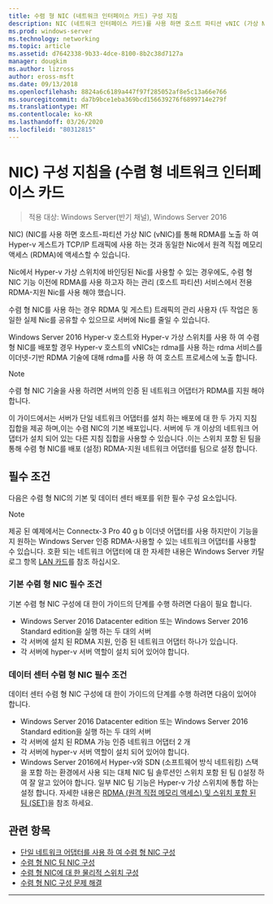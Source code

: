 ```yaml
---
title: 수렴 형 NIC (네트워크 인터페이스 카드) 구성 지침
description: NIC (네트워크 인터페이스 카드)를 사용 하면 호스트 파티션 vNIC (가상 NIC)를 통해 RDMA를 노출 하 여 Hyper-v 게스트가 TCP/IP 트래픽에 사용 하는 것과 동일한 Nic에서 호스트 파티션 서비스가 RDMA (원격 직접 메모리 액세스)에 액세스할 수 있습니다.
ms.prod: windows-server
ms.technology: networking
ms.topic: article
ms.assetid: d7642338-9b33-4dce-8100-8b2c38d7127a
manager: dougkim
ms.author: lizross
author: eross-msft
ms.date: 09/13/2018
ms.openlocfilehash: 8824a6c6189a447f97f285052af8e5c13a66e766
ms.sourcegitcommit: da7b9bce1eba369bcd156639276f6899714e279f
ms.translationtype: MT
ms.contentlocale: ko-KR
ms.lasthandoff: 03/26/2020
ms.locfileid: "80312815"
---
```

# <a name="converged-network-interface-card-nic-configuration-guidance"></a>NIC\) 구성 지침을 \(수렴 형 네트워크 인터페이스 카드

>적용 대상: Windows Server(반기 채널), Windows Server 2016

NIC\) \(NIC를 사용 하면 호스트\-파티션 가상 NIC \(vNIC\)를 통해 RDMA를 노출 하 여 Hyper-v 게스트가 TCP/IP 트래픽에 사용 하는 것과 동일한 Nic에서 원격 직접 메모리 액세스 \(RDMA\)에 액세스할 수 있습니다.

Nic에서 Hyper-v 가상 스위치에 바인딩된 Nic를 사용할 수 있는 경우에도, 수렴 형 NIC 기능 이전에 RDMA를 사용 하고자 하는 관리 \(호스트 파티션\) 서비스에서 전용 RDMA\-지원 Nic를 사용 해야 했습니다.

수렴 형 NIC를 사용 하는 경우 RDMA 및 게스트\) 트래픽의 관리 사용자 \(두 작업은 동일한 실제 Nic를 공유할 수 있으므로 서버에 Nic를 줄일 수 있습니다.

Windows Server 2016 Hyper-v 호스트와 Hyper-v 가상 스위치를 사용 하 여 수렴 형 NIC를 배포할 경우 Hyper-v 호스트의 vNICs는 rdma를 사용 하는 rdma 서비스를 이더넷\-기반 RDMA 기술에 대해 rdma를 사용 하 여 호스트 프로세스에 노출 합니다.

>[!NOTE]
>수렴 형 NIC 기술을 사용 하려면 서버의 인증 된 네트워크 어댑터가 RDMA를 지원 해야 합니다.

이 가이드에서는 서버가 단일 네트워크 어댑터를 설치 하는 배포에 대 한 두 가지 지침 집합을 제공 하며,이는 수렴 NIC의 기본 배포입니다. 서버에 두 개 이상의 네트워크 어댑터가 설치 되어 있는 다른 지침 집합을 사용할 수 있습니다 .이는 스위치 포함 된 팀을 통해 수렴 형 NIC를 배포 \(설정\) RDMA\-지원 네트워크 어댑터를 팀으로 설정 합니다.


## <a name="prerequisites"></a>필수 조건

다음은 수렴 형 NIC의 기본 및 데이터 센터 배포를 위한 필수 구성 요소입니다.

>[!NOTE]
>제공 된 예제에서는 Connectx-3 Pro 40 g b 이더넷 어댑터를 사용 하지만이 기능을 지 원하는 Windows Server 인증 RDMA\-사용할 수 있는 네트워크 어댑터를 사용할 수 있습니다. 호환 되는 네트워크 어댑터에 대 한 자세한 내용은 Windows Server 카탈로그 항목 [LAN 카드](https://www.windowsservercatalog.com/results.aspx?&bCatID=1468&cpID=0&avc=85&ava=0&avt=0&avq=46&OR=1)를 참조 하십시오.

### <a name="basic-converged-nic-prerequisites"></a>기본 수렴 형 NIC 필수 조건

기본 수렴 형 NIC 구성에 대 한이 가이드의 단계를 수행 하려면 다음이 필요 합니다.

- Windows Server 2016 Datacenter edition 또는 Windows Server 2016 Standard edition을 실행 하는 두 대의 서버
- 각 서버에 설치 된 RDMA 지원, 인증 된 네트워크 어댑터 하나가 있습니다.
- 각 서버에 hyper-v 서버 역할이 설치 되어 있어야 합니다.

### <a name="datacenter-converged-nic-prerequisites"></a>데이터 센터 수렴 형 NIC 필수 조건

데이터 센터 수렴 형 NIC 구성에 대 한이 가이드의 단계를 수행 하려면 다음이 있어야 합니다.

- Windows Server 2016 Datacenter edition 또는 Windows Server 2016 Standard edition을 실행 하는 두 대의 서버
- 각 서버에 설치 된 RDMA 가능 인증 네트워크 어댑터 2 개
- 각 서버에 hyper-v 서버 역할이 설치 되어 있어야 합니다.
- Windows Server 2016에서 Hyper-v와 SDN (소프트웨어 방식 네트워킹) 스택을 포함 하는 환경에서 사용 되는 대체 NIC 팀 솔루션인 스위치 포함 된 팀 \(\)설정 하 여 잘 알고 있어야 합니다. 일부 NIC 팀 기능은 Hyper-v 가상 스위치에 통합 하는 설정 합니다. 자세한 내용은 [RDMA (원격 직접 메모리 액세스) 및 스위치 포함 된 팀 (SET)](../../../virtualization/hyper-v-virtual-switch/RDMA-and-Switch-Embedded-Teaming.md)을 참조 하세요.

## <a name="related-topics"></a>관련 항목
- [단일 네트워크 어댑터를 사용 하 여 수렴 형 NIC 구성](cnic-single.md)
- [수렴 형 NIC 팀 NIC 구성](cnic-datacenter.md)
- [수렴 형 NIC에 대 한 물리적 스위치 구성](cnic-app-switch-config.md)
- [수렴 형 NIC 구성 문제 해결](cnic-app-troubleshoot.md)

---
